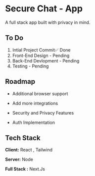 
# Secure Chat - App

A full stack app built with privacy in mind.




## To Do

1. Intial Project Commit✅ Done
2. Front-End Design     - Pending
3. Back-End Devlopment  - Pending
4. Testing - Pending
## Roadmap

- Additional browser support

- Add more integrations

- Security and Privacy Features

- Auth Implementation


## Tech Stack

**Client:** React , Tailwind

**Server:** Node

**Full Stack :** Next.Js

